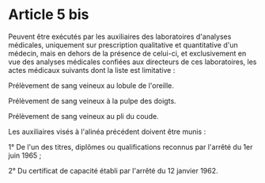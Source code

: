 # Article 5 bis

Peuvent être exécutés par les auxiliaires des laboratoires d'analyses médicales, uniquement sur prescription qualitative et quantitative d'un médecin, mais en dehors de la présence de celui-ci, et exclusivement en vue des analyses médicales confiées aux directeurs de ces laboratoires, les actes médicaux suivants dont la liste est limitative :

Prélèvement de sang veineux au lobule de l'oreille.

Prélèvement de sang veineux à la pulpe des doigts.

Prélèvement de sang veineux au pli du coude.

Les auxiliaires visés à l'alinéa précédent doivent être munis :

1° De l'un des titres, diplômes ou qualifications reconnus par l'arrêté du 1er juin 1965 ;

2° Du certificat de capacité établi par l'arrêté du 12 janvier 1962.

